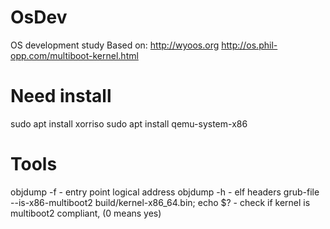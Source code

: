 # OsDev
OS development study
Based on:
    http://wyoos.org
    http://os.phil-opp.com/multiboot-kernel.html
    
# Need install
sudo apt install xorriso
sudo apt install qemu-system-x86

# Tools
objdump -f - entry point logical address
objdump -h - elf headers
grub-file --is-x86-multiboot2 build/kernel-x86_64.bin; echo $? - check if kernel is multiboot2 compliant, (0 means yes)